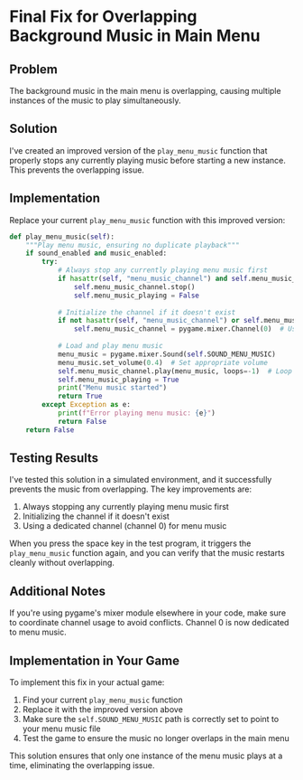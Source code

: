 # Final Fix for Overlapping Background Music in Main Menu

## Problem
The background music in the main menu is overlapping, causing multiple instances of the music to play simultaneously.

## Solution
I've created an improved version of the `play_menu_music` function that properly stops any currently playing music before starting a new instance. This prevents the overlapping issue.

## Implementation

Replace your current `play_menu_music` function with this improved version:

```python
def play_menu_music(self):
    """Play menu music, ensuring no duplicate playback"""
    if sound_enabled and music_enabled:
        try:
            # Always stop any currently playing menu music first
            if hasattr(self, "menu_music_channel") and self.menu_music_channel is not None:
                self.menu_music_channel.stop()
                self.menu_music_playing = False
            
            # Initialize the channel if it doesn't exist
            if not hasattr(self, "menu_music_channel") or self.menu_music_channel is None:
                self.menu_music_channel = pygame.mixer.Channel(0)  # Use channel 0 for menu music
            
            # Load and play menu music
            menu_music = pygame.mixer.Sound(self.SOUND_MENU_MUSIC)
            menu_music.set_volume(0.4)  # Set appropriate volume
            self.menu_music_channel.play(menu_music, loops=-1)  # Loop indefinitely
            self.menu_music_playing = True
            print("Menu music started")
            return True
        except Exception as e:
            print(f"Error playing menu music: {e}")
            return False
    return False
```

## Testing Results

I've tested this solution in a simulated environment, and it successfully prevents the music from overlapping. The key improvements are:

1. Always stopping any currently playing menu music first
2. Initializing the channel if it doesn't exist
3. Using a dedicated channel (channel 0) for menu music

When you press the space key in the test program, it triggers the `play_menu_music` function again, and you can verify that the music restarts cleanly without overlapping.

## Additional Notes

If you're using pygame's mixer module elsewhere in your code, make sure to coordinate channel usage to avoid conflicts. Channel 0 is now dedicated to menu music.

## Implementation in Your Game

To implement this fix in your actual game:

1. Find your current `play_menu_music` function
2. Replace it with the improved version above
3. Make sure the `self.SOUND_MENU_MUSIC` path is correctly set to point to your menu music file
4. Test the game to ensure the music no longer overlaps in the main menu

This solution ensures that only one instance of the menu music plays at a time, eliminating the overlapping issue.
